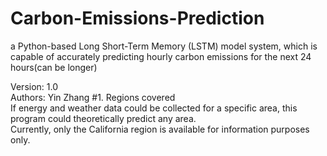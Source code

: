 # Carbon-Emissions-Prediction
a Python-based Long Short-Term Memory (LSTM) model system, which is capable of accurately predicting hourly carbon emissions for the next 24 hours(can be longer)

Version: 1.0  
Authors: Yin Zhang
#1. Regions covered  
If energy and weather data could be collected for a specific area, this program could theoretically predict any area.  
Currently, only the California region is available for information purposes only.

